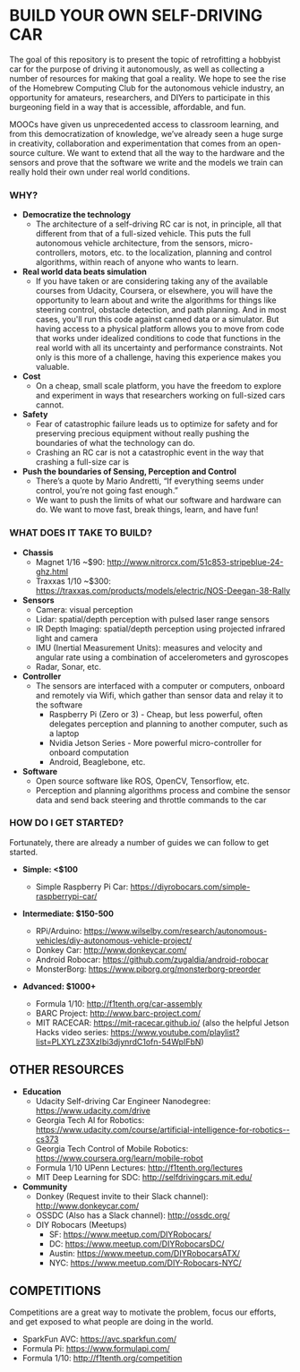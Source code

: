 # BUILD YOUR OWN SELF-DRIVING CAR

The goal of this repository is to present the topic of retrofitting a hobbyist car for the purpose of driving it autonomously, as well as collecting a number of resources for making that goal a reality. We hope to see the rise of the Homebrew Computing Club for the autonomous vehicle industry, an opportunity for amateurs, researchers, and DIYers to participate in this burgeoning field in a way that is accessible, affordable, and fun.

MOOCs have given us unprecedented access to classroom learning, and from this democratization of knowledge, we’ve already seen a huge surge in creativity, collaboration and experimentation that comes from an open-source culture. We want to extend that all the way to the hardware and the sensors and prove that the software we write and the models we train can really hold their own under real world conditions.

### WHY?
  - **Democratize the technology**
    - The architecture of a self-driving RC car is not, in principle, all that different from that of a full-sized vehicle. This puts the full autonomous vehicle architecture, from the sensors, micro-controllers, motors, etc. to the localization, planning and control algorithms, within reach of anyone who wants to learn.
  - **Real world data beats simulation**
    - If you have taken or are considering taking any of the available courses from Udacity, Coursera, or elsewhere, you will have the opportunity to learn about and write the algorithms for things like steering control, obstacle detection, and path planning. And in most cases, you'll run this code against canned data or a simulator. But having access to a physical platform allows you to move from code that works under idealized conditions to code that functions in the real world with all its uncertainty and performance constraints. Not only is this more of a challenge, having this experience makes you valuable.
  - **Cost**
    - On a cheap, small scale platform, you have the freedom to explore and experiment in ways that researchers working on full-sized cars cannot.
  - **Safety**
    - Fear of catastrophic failure leads us to optimize for safety and for preserving precious equipment without really pushing the boundaries of what the technology can do.
    - Crashing an RC car is not a catastrophic event in the way that crashing a full-size car is
  - **Push the boundaries of Sensing, Perception and Control**
    - There’s a quote by Mario Andretti, “If everything seems under control, you’re not going fast enough.”
    - We want to push the limits of what our software and hardware can do. We want to move fast, break things, learn, and have fun!


### WHAT DOES IT TAKE TO BUILD?
  - **Chassis**
    - Magnet 1/16 ~$90: http://www.nitrorcx.com/51c853-stripeblue-24-ghz.html
    - Traxxas 1/10 ~$300: https://traxxas.com/products/models/electric/NOS-Deegan-38-Rally
  - **Sensors**
    - Camera: visual perception
    - Lidar: spatial/depth perception with pulsed laser range sensors
    - IR Depth Imaging: spatial/depth perception using projected infrared light and camera
    - IMU (Inertial Measurement Units): measures and velocity and angular rate using a combination of accelerometers and gyroscopes
    - Radar, Sonar, etc.
  - **Controller**
    - The sensors are interfaced with a computer or computers, onboard and remotely via Wifi, which gather than sensor data and relay it to the software
      - Raspberry Pi (Zero or 3) - Cheap, but less powerful, often delegates perception and planning to another computer, such as a laptop
      - Nvidia Jetson Series - More powerful micro-controller for onboard computation
      - Android, Beaglebone, etc.
  - **Software**
    - Open source software like ROS, OpenCV, Tensorflow, etc.
    - Perception and planning algorithms process and combine the sensor data and send back steering and throttle commands to the car

### HOW DO I GET STARTED?
Fortunately, there are already a number of guides we can follow to get started.

* **Simple: <$100**
  - Simple Raspberry Pi Car: https://diyrobocars.com/simple-raspberrypi-car/

* **Intermediate: $150-500**
  - RPi/Arduino: https://www.wilselby.com/research/autonomous-vehicles/diy-autonomous-vehicle-project/
  - Donkey Car: http://www.donkeycar.com/ 
  - Android Robocar: https://github.com/zugaldia/android-robocar
  - MonsterBorg: https://www.piborg.org/monsterborg-preorder

* **Advanced: $1000+**
  - Formula 1/10: http://f1tenth.org/car-assembly
  - BARC Project: http://www.barc-project.com/
  - MIT RACECAR: https://mit-racecar.github.io/ (also the helpful Jetson Hacks video series: https://www.youtube.com/playlist?list=PLXYLzZ3XzIbi3djynrdC1ofn-54WpIFbN)

## OTHER RESOURCES
  - **Education**
    - Udacity Self-driving Car Engineer Nanodegree: https://www.udacity.com/drive
    - Georgia Tech AI for Robotics: https://www.udacity.com/course/artificial-intelligence-for-robotics--cs373
    - Georgia Tech Control of Mobile Robotics: https://www.coursera.org/learn/mobile-robot
    - Formula 1/10 UPenn Lectures: http://f1tenth.org/lectures
    - MIT Deep Learning for SDC: http://selfdrivingcars.mit.edu/
  - **Community**
    - Donkey (Request invite to their Slack channel): http://www.donkeycar.com/
    - OSSDC (Also has a Slack channel): http://ossdc.org/
    - DIY Robocars (Meetups)
      - SF: https://www.meetup.com/DIYRobocars/
      - DC: https://www.meetup.com/DIYRobocarsDC/
      - Austin: https://www.meetup.com/DIYRobocarsATX/
      - NYC: https://www.meetup.com/DIY-Robocars-NYC/

## COMPETITIONS
Competitions are a great way to motivate the problem, focus our efforts, and get exposed to what people are doing in the world.
  - SparkFun AVC: https://avc.sparkfun.com/
  - Formula Pi: https://www.formulapi.com/
  - Formula 1/10: http://f1tenth.org/competition
